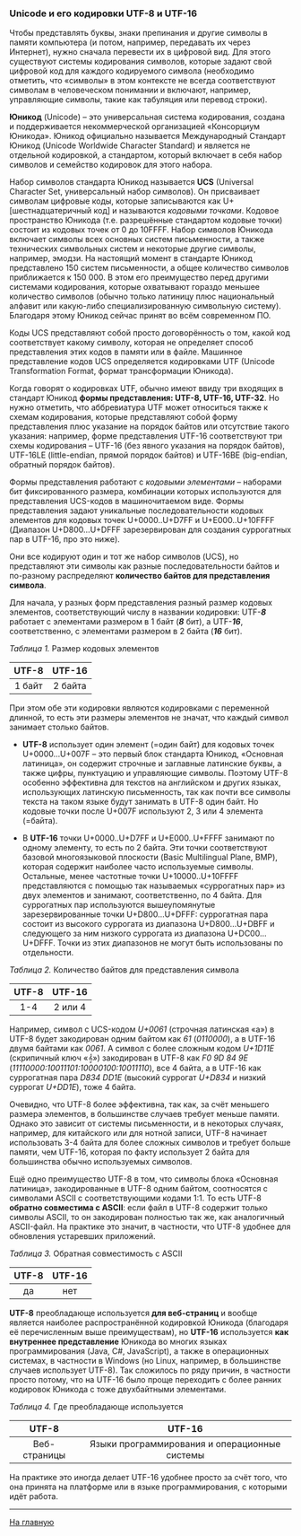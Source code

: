 ### Unicode и его кодировки UTF-8 и UTF-16
Чтобы представлять буквы, знаки препинания и другие символы в памяти компьютера (и потом, например, передавать их через Интернет), нужно сначала перевести их в цифровой вид. Для этого существуют системы кодирования символов, которые задают свой цифровой код для каждого кодируемого символа (необходимо отметить, что «символы» в этом контексте не всегда соответствуют символам в человеческом понимании и включают, например, управляющие символы, такие как табуляция или перевод строки).

**Юникод** (Unicode) – это универсальная система кодирования, создана и поддерживается некоммерческой организацией «Консорциум Юникода». Юникод официально называется Международный Стандарт Юникод (Unicode Worldwide Character Standard) и является не отдельной кодировкой, а стандартом, который включает в себя набор символов и семейство кодировок для этого набора.

Набор символов стандарта Юникод называется **UCS** (Universal Character Set, универсальный набор символов). Он присваивает символам цифровые коды, которые записываются как U+[шестнадцатеричный код] и называются _кодовыми точками_. Кодовое пространство Юникода (т.е. разрешённые стандартом кодовые точки) состоит из кодовых точек от 0 до 10FFFF. Набор символов Юникода включает символы всех основных систем письменности, а также технических символьных систем и некоторые другие символы, например, эмодзи. На настоящий момент в стандарте Юникод представлено 150 систем письменности, а общее количество символов приближается к 150 000. В этом его преимущество перед другими системами кодирования, которые охватывают гораздо меньшее количество символов (обычно только латиницу плюс национальный алфавит или какую-либо специализированную символьную систему). Благодаря этому Юникод сейчас принят во всём современном ПО.

Коды UCS представляют собой просто договорённость о том, какой код соответствует какому символу, которая не определяет способ представления этих кодов в памяти или в файле. Машинное представление кодов UCS определяется кодировками UTF (Unicode Transformation Format, формат трансформации Юникода).

Когда говорят о кодировках UTF, обычно имеют ввиду три входящих в стандарт Юникод **формы представления: UTF-8, UTF-16, UTF-32**. Но нужно отметить, что аббревиатура UTF может относиться также к схемам кодирования, которые представляют собой форму представления плюс указание на порядок байтов или отсутствие такого указания: например, форме представления UTF-16 соответствуют три схемы кодирования – UTF-16 (без явного указания на порядок байтов), UTF-16LE (little-endian, прямой порядок байтов) и UTF-16BE (big-endian, обратный порядок байтов).

Формы представления работают с _кодовыми элементами_ – наборами бит фиксированного размера, комбинации которых используются для представления UCS-кодов в машиночитаемом виде. Формы представления задают уникальные последовательности кодовых элементов для кодовых точек U+0000..U+D7FF и U+E000..U+10FFFF (Диапазон U+D800…U+DFFF зарезервирован для создания суррогатных пар в UTF-16, про это ниже).

Они все кодируют один и тот же набор символов (UCS), но представляют эти символы как разные последовательности байтов и по-разному распределяют **количество байтов для представления символа**.

Для начала, у разных форм представления разный размер кодовых элементов, соответствующий числу в названии кодировки: UTF-**_8_** работает с элементами размером в 1 байт (**_8_** бит), а UTF-**_16_**, соответственно, с элементами размером в 2 байта (**_16_** бит).

_Таблица 1._ Размер кодовых элементов

| UTF-8  | UTF-16  |
|:------:|:------:|
|1 байт|2 байта|

При этом обе эти кодировки являются кодировками с переменной длинной, то есть эти размеры элементов не значат, что каждый символ занимает столько байтов.

* **UTF-8** использует один элемент (=один байт) для кодовых точек U+0000…U+007F – это первый блок стандарта Юникод, «Основная латиница», он содержит строчные и заглавные латинские буквы, а также цифры, пунктуацию и управляющие символы. Поэтому UTF-8 особенно эффективна для текстов на английском и других языках, использующих латинскую письменность, так как почти все символы текста на таком языке будут занимать в UTF-8 один байт. Но кодовые точки после U+007F используют 2, 3 или 4 элемента (=байта).

* В **UTF-16** точки U+0000..U+D7FF и U+E000..U+FFFF занимают по одному элементу, то есть по 2 байта. Эти точки соответствуют базовой многоязыковой плоскости (Basic Multilingual Plane, BMP), которая содержит наиболее часто используемые символы. Остальные, менее частотные точки U+10000..U+10FFFF представляются с помощью так называемых «суррогатных пар» из двух элементов и занимают, соответственно, по 4 байта. Для суррогатных пар используются вышеупомянутые зарезервированные точки U+D800…U+DFFF: суррогатная пара состоит из высокого суррогата из диапазона U+D800…U+DBFF и следующего за ним низкого суррогата из диапазона U+DC00…U+DFFF. Точки из этих диапазонов не могут быть использованы по отдельности.

_Таблица 2._ Количество байтов для представления символа

| UTF-8  | UTF-16  |
|:------:|:------:|
|1-4|2 или 4|

Например, символ с UCS-кодом _U+0061_ (строчная латинская «a») в UTF-8 будет закодирован одним байтом как _61_ (_0110000_), а в UTF-16 двумя байтами как _0061_. А символ с более сложным кодом _U+1D11E_ (скрипичный ключ «&#119070;») закодирован в UTF-8 как _F0 9D 84 9E_ (_11110000:10011101:10000100:10011110_), все 4 байта, а в UTF-16 как суррогатная пара _D834 DD1E_ (высокий суррогат _U+D834_ и низкий суррогат _U+DD1E_), тоже 4 байта.

Очевидно, что UTF-8 более эффективна, так как, за счёт меньшего размера элементов, в большинстве случаев требует меньше памяти. Однако это зависит от системы письменности, и в некоторых случаях, например, для китайского или для нотной записи, UTF-8 начинает использовать 3-4 байта для более сложных символов и требует больше памяти, чем UTF-16, которая по факту использует 2 байта для большинства обычно используемых символов.

Ещё одно преимущество UTF-8 в том, что символы блока «Основная латиница», закодированные в UTF-8 одним байтом, соотносятся с символами ASCII с соответствующими кодами 1:1. То есть UTF-8 **обратно совместима с ASCII**: если файл в UTF-8 содержит только символы ASCII, то он закодирован полностью так же, как аналогичный ASCII-файл. На практике это значит, в частности, что UTF-8 удобнее для обновления устаревших приложений.

_Таблица 3._ Обратная совместимость с ASCII

| UTF-8  | UTF-16  |
|:------:|:------:|
|да|нет|

**UTF-8** преобладающе используется **для веб-страниц** и вообще является наиболее распространённой кодировкой Юникода (благодаря её перечисленным выше преимуществам), но **UTF-16** используется **как внутреннее представление** Юникода во многих языках программирования (Java, C#, JavaScript), а также в операционных системах, в частности в Windows (но Linux, например, в большинстве случаев использует UTF-8). Так сложилось по ряду причин, в частности просто потому, что на UTF-16 было проще переходить с более ранних кодировок Юникода с тоже двухбайтными элементами.

_Таблица 4._ Где преобладающе используется

| UTF-8  | UTF-16  |
|:------:|:------:|
|Веб-страницы|Языки программирования и операционные системы|

На практике это иногда делает UTF-16 удобнее просто за счёт того, что она принята на платформе или в языке программирования, с которыми идёт работа. 

______
[На главную](index.md)
